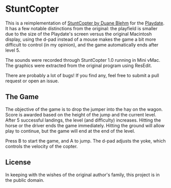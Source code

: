 # StuntCopter

This is a reimplementation of [StuntCopter by Duane Blehm](https://archive.org/details/TheDuaneBlehmCollection) for the [Playdate](https://play.date). It has a few notable distinctions from the original: the playfield is smaller due to the size of the Playdate's screen versus the original Macintosh display, using the d-pad instead of a mouse makes the game a bit more difficult to control (in my opinion), and the game automatically ends after level 5.

The sounds were recorded through StuntCopter 1.0 running in Mini vMac. The graphics were extracted from the original program using ResEdit.

There are probably a lot of bugs! If you find any, feel free to submit a pull request or open an issue. 

## The Game

The objective of the game is to drop the jumper into the hay on the wagon. Score is awarded based on the height of the jump and the current level. After 5 successful landings, the level (and difficulty) increases. Hitting the horse or the driver ends the game immediately. Hitting the ground will allow play to continue, but the game will end at the end of the level.

Press B to start the game, and A to jump. The d-pad adjusts the yoke, which controls the velocity of the copter.

## License

In keeping with the wishes of the original author's family, this project is in the public domain.

